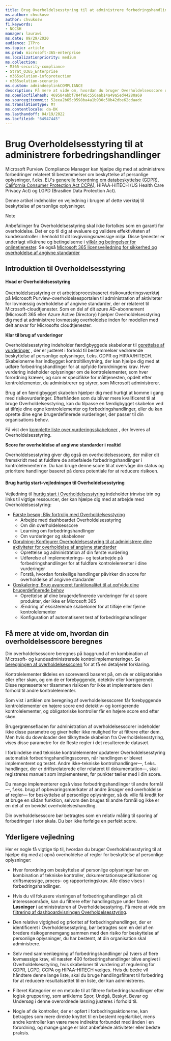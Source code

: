 ```yaml
---
title: Brug Overholdelsesstyring til at administrere forbedringshandlinger
ms.author: chvukosw
author: chvukosw
f1.keywords:
- NOCSH
manager: laurawi
ms.date: 09/29/2020
audience: ITPro
ms.topic: article
ms.prod: microsoft-365-enterprise
ms.localizationpriority: medium
ms.collection:
- M365-security-compliance
- Strat_O365_Enterprise
- m365solution-infoprotection
- m365solution-scenario
ms.custom: admindeeplinkCOMPLIANCE
description: Få mere at vide om, hvordan du bruger Overholdelsesscore og Overholdelsesstyring til at forbedre dit beskyttelsesniveau for personlige data.
ms.openlocfilehash: 469584abbf784fe6c556aab14a49a5ed44280a69
ms.sourcegitcommit: 52eea2b65c0598ba4a1b930c58b42dbe62cdaadc
ms.translationtype: MT
ms.contentlocale: da-DK
ms.lasthandoff: 04/19/2022
ms.locfileid: "64947445"
---
```

# <a name="use-compliance-manager-to-manage-improvement-actions"></a>Brug Overholdelsesstyring til at administrere forbedringshandlinger

Microsoft Purview Compliance Manager kan hjælpe dig med at administrere forbedringer relateret til bestemmelser om beskyttelse af personlige oplysninger, f.eks. EU's [generelle forordning om databeskyttelse (GDPR),](/compliance/regulatory/gdpr) [California Consumer Protection Act CCPA)](/compliance/regulatory/ccpa-faq), HIPAA-HITECH (US Health Care Privacy Act) og LGPD (Brasilien Data Protection Act).

Denne artikel indeholder en vejledning i brugen af dette værktøj til beskyttelse af personlige oplysninger.

> [!NOTE]
> Anbefalinger fra Overholdelsesstyring skal ikke fortolkes som en garanti for overholdelse. Det er op til dig at evaluere og validere effektiviteten af kundekontroller i henhold til dit lovgivningsmæssige miljø. Disse tjenester er underlagt vilkårene og betingelserne i [vilkår og betingelser for onlinetjenester](https://go.microsoft.com/fwlink/?linkid=2108910). Se også [Microsoft 365 licensvejledning for sikkerhed og overholdelse af angivne standarder](/office365/servicedescriptions/microsoft-365-service-descriptions/microsoft-365-tenantlevel-services-licensing-guidance/microsoft-365-security-compliance-licensing-guidance#compliance-manager)

## <a name="getting-started-with-compliance-manager"></a>Introduktion til Overholdelsesstyring

#### <a name="what-is-compliance-manager"></a>Hvad er Overholdelsesstyring

[Overholdelsesstyring](../compliance/compliance-manager.md) er et arbejdsprocesbaseret risikovurderingsværktøj på Microsoft Purview-overholdelsesportalen til administration af aktiviteter for lovmæssig overholdelse af angivne standarder, der er relateret til Microsoft-cloudtjenester. Som en del af dit azure AD-abonnement (Microsoft 365 eller Azure Active Directory) hjælper Overholdelsesstyring dig med at administrere lovmæssig overholdelse inden for modellen med delt ansvar for Microsofts cloudtjenester.

**Klar til brug af vurderinger**

Overholdelsesstyring indeholder færdigbyggede skabeloner til [oprettelse af vurderinger](../compliance/compliance-manager-assessments.md) , der er justeret i forhold til bestemmelser vedrørende beskyttelse af personlige oplysninger, f.eks. GDPR og HIPAA/HITECH. Skabelonerne har indbygget kontroltilknytning, der kan hjælpe dig med at udføre forbedringshandlinger for at opfylde forordningens krav. Hver vurdering indeholder oplysninger om de kontrolelementer, som hver forordning kræver, og som er specifikke for måltjenesten, opdelt efter kontrolelementer, du administrerer og styrer, som Microsoft administrerer.

Brug af en færdigbygget skabelon hjælper dig med hurtigt at komme i gang med risikovurderinger. Efterhånden som du bliver mere kvalificeret til at bruge Overholdelsesstyring, kan du tilpasse en færdigbygget skabelon ved at tilføje dine egne kontrolelementer og forbedringshandlinger, eller du kan oprette dine egne brugerdefinerede vurderinger, der passer til din organisations behov.

Få vist den [komplette liste over vurderingsskabeloner](../compliance/compliance-manager-templates-list.md) , der leveres af Overholdelsesstyring.

**Score for overholdelse af angivne standarder i realtid**

Overholdelsesstyring giver dig også en overholdelsesscore, der måler dit fremskridt med at fuldføre de anbefalede forbedringshandlinger i kontrolelementerne. Du kan bruge denne score til at overvåge din status og prioritere handlinger baseret på deres potentiale for at reducere risikoen.

#### <a name="use-the-compliance-manager-quickstart-guide"></a>Brug hurtig start-vejledningen til Overholdelsesstyring

Vejledning til [hurtig start i Overholdelsesstyring](../compliance/compliance-manager-quickstart.md) indeholder trinvise trin og links til vigtige ressourcer, der kan hjælpe dig med at arbejde med Overholdelsesstyring:

- [Første besøg: Bliv fortrolig med Overholdelsesstyring](../compliance/compliance-manager-quickstart.md#first-visit-get-to-know-compliance-manager)
    - Arbejde med dashboardet Overholdelsesstyring
    - Om din overholdelsesscore
    - Learning om forbedringshandlinger
    - Om vurderinger og skabeloner
- [Oprulning: Konfigurer Overholdelsesstyring til at administrere dine aktiviteter for overholdelse af angivne standarder](../compliance/compliance-manager-quickstart.md#ramping-up-configure-compliance-manager-to-manage-your-compliance-activities)
    - Oprettelse og administration af din første vurdering
    - Udførelse af implementerings- og testarbejde på forbedringshandlinger for at fuldføre kontrolelementer i dine vurderinger
    - Forstå, hvordan forskellige handlinger påvirker din score for overholdelse af angivne standarder
- [Opskalering: Brug avanceret funktionalitet til at opfylde dine brugerdefinerede behov](../compliance/compliance-manager-quickstart.md#scaling-up-use-advanced-functionality-to-meet-your-custom-needs)
    - Oprettelse af dine brugerdefinerede vurderinger for at spore produkter, der ikke er Microsoft 365
    - Ændring af eksisterende skabeloner for at tilføje eller fjerne kontrolelementer
    - Konfiguration af automatiseret test af forbedringshandlinger

## <a name="how-your-compliance-score-is-calculated"></a>Få mere at vide om, hvordan din overholdelsesscore beregnes

Din overholdelsesscore beregnes på baggrund af en kombination af Microsoft- og kundeadministrerede kontrolimplementeringer. Se [beregningen af overholdelsesscoren](../compliance/compliance-score-calculation.md) for at få en detaljeret forklaring.

Kontrolelementer tildeles en scoreværdi baseret på, om de er obligatoriske eller efter skøn, og om de er forebyggende, detektiv eller korrigerende. Disse repræsenterer tilsammen risikoen for ikke at implementere den i forhold til andre kontrolelementer.

Som vist i artiklen om beregning af overholdelsesscoren får forebyggende kontrolelementer en højere score end detektiv- og korrigerende kontrolelementer, og obligatoriske kontroller får en højere score end efter skøn.

Brugergrænsefladen for administration af overholdelsesscorer indeholder ikke disse parametre og giver heller ikke mulighed for at filtrere efter dem. Men hvis du downloader den tilknyttede skabelon fra Overholdelsesstyring, vises disse parametre for de fleste regler i det resulterende datasæt.

I forbindelse med tekniske kontrolelementer opdaterer Overholdelsesstyring automatisk forbedringshandlingsscoren, når handlingen er blevet implementeret og testet. Andre ikke-tekniske kontrolhandlinger&mdash;, f.eks. handlinger, der er driftsrelaterede eller relateret til dokumentation&mdash;, skal registreres manuelt som implementeret, før punkter tæller med i din score.

Du mange implementerer også visse forbedringshandlinger til andre formål&mdash;, f.eks. brug af opbevaringsmærkater af andre årsager end overholdelse af regler&mdash; for beskyttelse af personlige oplysninger, så du ville få kredit for at bruge en sådan funktion, selvom den bruges til andre formål og ikke er en del af en bevidst overholdelseshandling.

Din overholdelsesscore bør betragtes som en relativ måling til sporing af forbedringer i stor skala. Du bør ikke forfølge en perfekt score.

## <a name="additional-guidance"></a>Yderligere vejledning

Her er nogle få vigtige tip til, hvordan du bruger Overholdelsesstyring til at hjælpe dig med at opnå overholdelse af regler for beskyttelse af personlige oplysninger:

- Hver forordning om beskyttelse af personlige oplysninger har en kombination af tekniske kontroller, dokumentationsspecifikationer og driftsmæssige, proces- og rapporteringskrav. Alle disse vises i forbedringshandlinger.

- Hvis du vil fokusere visningen af forbedringshandlinger på dit interesseområde, kan du filtrere efter handlingstype under fanen **Løsninger** i administratoren af Overholdelsesstyring. Få mere at vide om [filtrering af dashboardvisningen Overholdelsesstyring](../compliance/compliance-manager-setup.md#filtering-your-dashboard-view).

- Den relative vigtighed og prioritet af forbedringshandlinger, der er identificeret i Overholdelsesstyring, bør betragtes som en del af en bredere risikogennemgang sammen med den risiko for beskyttelse af personlige oplysninger, du har bestemt, at din organisation skal administrere.

- Selv med sammenlægning af forbedringshandlinger på tværs af flere lovmæssige krav, vil næsten 400 forbedringshandlinger blive angivet i Overholdelsesstyring, hvis skabeloner til vurdering af regulering for GDPR, LGPD, CCPA og HIPAA-HITECH vælges. Hvis du bedre vil håndtere denne lange liste, skal du bruge handlingsfilteret til forbedring for at reducere resultatsættet til en liste, der kan administreres.

- Filteret Kategorier er en metode til at filtrere forbedringshandlinger efter logisk gruppering, som artiklerne Spor, Undgå, Beskyt, Bevar og Undersøg i denne overordnede løsning justeres i forhold til.

- Nogle af de kontroller, der er opført i forbedringsaktionerne, kan betragtes som mere direkte knyttet til en bestemt regelartikel, mens andre kontroller kan være mere indirekte forbundet med ånden i en forordning, og mange gange er blot anbefalede aktiviteter eller bedste praksis.